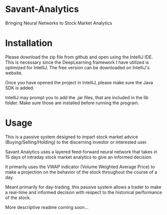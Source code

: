 # Savant-Analytics

Bringing Neural Networks to Stock Market Analytics 

# Installation

Please download the zip file from github and open using the IntelliJ IDE.
This is necessary since the DeepLearning framework I have utilized is optimized for IntelliJ. The free version can be downloaded on IntelliJ's website.

Once you have opened the project in IntelliJ, please make sure the Java SDK is added.

IntelliJ may prompt you to add the .jar files, that are included in the lib folder. Make sure those are installed before running the program.

# Usage

This is a passive system designed to impart stock market advice (Buying/Selling/Holding) to the discerning investor or interested user.

Savant Analytics uses a layered feed-forward neural network that takes in 15 days of intraday stock market analytics to give an informed decision.
  
It primarily uses the VWAP indicator (Volume Weighted Average Price) to make a projection on the behavior of the stock throughout the course of a day.

Meant primarily for day-trading, this passive system allows a trader to make a real-time and informed decision with respect to the historical performance of the stock. 


More descriptive readme coming soon...